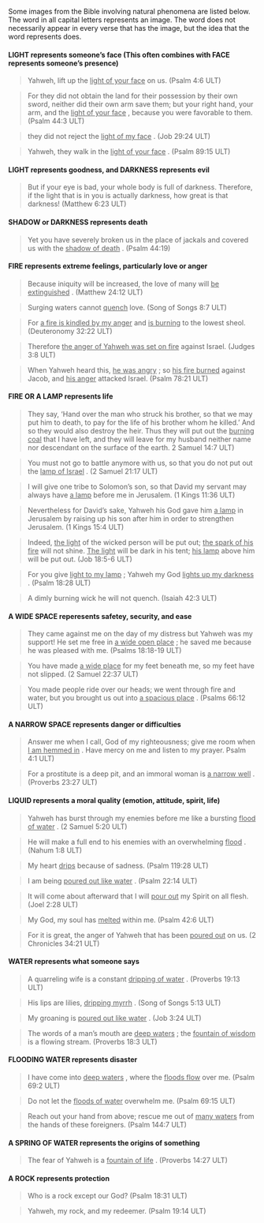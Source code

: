 

Some images from the Bible involving natural phenomena are listed below. The word in all capital letters represents an image. The word does not necessarily appear in every verse that has the image, but the idea that the word represents does.

#### LIGHT represents someone’s face  (This often combines with FACE represents someone’s presence)

<blockquote> Yahweh, lift up the <u> light of your face</u> on us. (Psalm 4:6 ULT)</blockquote> 


> For they did not obtain the land for their possession by their own sword,
> neither did their own arm save them;
> but your right hand, your arm, and the <u> light of your face</u> ,
> because you were favorable to them. (Psalm 44:3 ULT)


<blockquote> they did not reject the <u> light of my face</u> . (Job 29:24 ULT)</blockquote> 


> Yahweh, they walk in the <u> light of your face</u> . (Psalm 89:15 ULT)



#### LIGHT represents goodness, and DARKNESS represents evil


> But if your eye is bad, your whole body is full of darkness. Therefore, if the light that is in you is actually darkness, how great is that darkness!  (Matthew 6:23 ULT)


#### SHADOW or DARKNESS represents death

> Yet you have severely broken us in the place of jackals and covered us with the <u> shadow of death</u> . (Psalm 44:19)


#### FIRE represents extreme feelings, particularly love or anger

> Because iniquity will be increased, the love of many will <u> be extinguished</u> . (Matthew 24:12 ULT)


<blockquote> Surging waters cannot <u> quench</u> love. (Song of Songs 8:7 ULT)</blockquote> 


> For <u> a fire is kindled by my anger</u> and <u> is burning</u> to the lowest sheol.  (Deuteronomy 32:22 ULT)


<blockquote> Therefore <u> the anger of Yahweh was set on fire</u> against Israel. (Judges 3:8 ULT)</blockquote> 


> When Yahweh heard this, <u> he was angry</u> ; so <u> his fire burned</u> against Jacob, and <u> his anger</u> attacked Israel. (Psalm 78:21 ULT)


#### FIRE OR A LAMP represents life

> They say, ‘Hand over the man who struck his brother, so that we may put him to death, to pay for the life of his brother whom he killed.’ And so they would also destroy the heir. Thus they will put out the <u> burning coal</u> that I have left, and they will leave for my husband neither name nor descendant on the surface of the earth. 2 Samuel 14:7 ULT)


<blockquote> You must not go to battle anymore with us, so that you do not put out the <u> lamp of Israel</u> . (2 Samuel 21:17 ULT) </blockquote> 


> I will give one tribe to Solomon’s son, so that David my servant may always have <u> a lamp</u> before me in Jerusalem. (1 Kings 11:36 ULT)


<blockquote> Nevertheless for David’s sake, Yahweh his God gave him <u> a lamp</u> in Jerusalem by raising up his son after him in order to strengthen Jerusalem. (1 Kings 15:4 ULT)</blockquote> 


> Indeed, <u> the light</u> of the wicked person will be put out; <u> the spark of his fire</u> will not shine. <u> The light</u> will be dark in his tent; <u> his lamp</u> above him will be put out. (Job 18:5-6 ULT)


<blockquote> For you give <u> light to my lamp</u> ; Yahweh my God <u> lights up my darkness</u> . (Psalm 18:28 ULT)</blockquote> 


> A dimly burning wick he will not quench.  (Isaiah 42:3 ULT)


#### A WIDE SPACE reperesents safetey, security, and ease

> They came against me on the day of my distress but Yahweh was my support!
> He set me free in <u> a wide open place</u> ; he saved me because he was pleased with me.  (Psalms 18:18-19 ULT)

> You have made <u> a wide place</u> for my feet beneath me,
> so my feet have not slipped. (2 Samuel 22:37 ULT)

> You made people ride over our heads;
> we went through fire and water,
> but you brought us out into <u> a spacious place</u> .  (Psalms 66:12 ULT)


#### A NARROW SPACE represents danger or difficulties

> Answer me when I call, God of my righteousness;
> give me room when <u> I am hemmed in</u> .
> Have mercy on me and listen to my prayer. Psalm 4:1 ULT)

> For a prostitute is a deep pit,
> and an immoral woman is <u> a narrow well</u> . (Proverbs 23:27 ULT)


#### LIQUID represents a moral quality (emotion, attitude, spirit, life)

> Yahweh has burst through my enemies before me like a bursting <u> flood of water</u> . (2 Samuel 5:20 ULT)


<blockquote> He will make a full end to his enemies with an overwhelming <u> flood</u> . (Nahum 1:8 ULT)</blockquote> 


> My heart <u> drips</u> because of sadness. (Psalm 119:28 ULT)


<blockquote> I am being <u> poured out like water</u> . (Psalm 22:14 ULT) </blockquote> 


> It will come about afterward that I will <u> pour out</u> my Spirit on all flesh. (Joel 2:28 ULT)


<blockquote> My God, my soul has <u> melted</u> within me. (Psalm 42:6 ULT)</blockquote> 


> For it is great, the anger of Yahweh that has been <u> poured out</u> on us. (2 Chronicles 34:21 ULT)


#### WATER represents what someone says

> A quarreling wife is a constant <u> dripping of water</u> . (Proverbs 19:13 ULT)


<blockquote> His lips are lilies, <u> dripping myrrh</u> . (Song of Songs 5:13 ULT)</blockquote> 


> My groaning is <u> poured out like water</u> . (Job 3:24 ULT)


<blockquote> The words of a man’s mouth are <u> deep waters</u> ; the <u> fountain of wisdom</u> is a flowing stream. (Proverbs 18:3 ULT)</blockquote> 


#### FLOODING WATER represents disaster

> I have come into <u> deep waters</u> , where the <u> floods flow</u> over me. (Psalm 69:2 ULT)


<blockquote> Do not let the <u> floods of water</u> overwhelm me. (Psalm 69:15 ULT)</blockquote> 


> Reach out your hand from above; rescue me out of <u> many waters</u> from the hands of these foreigners. (Psalm 144:7 ULT)

#### A SPRING OF WATER represents the origins of something

> The fear of Yahweh is a <u> fountain of life</u> .  (Proverbs 14:27 ULT)


#### A ROCK represents protection

> Who is a rock except our God?  (Psalm 18:31 ULT)


<blockquote> Yahweh, my rock, and my redeemer.  (Psalm 19:14 ULT)</blockquote> 




